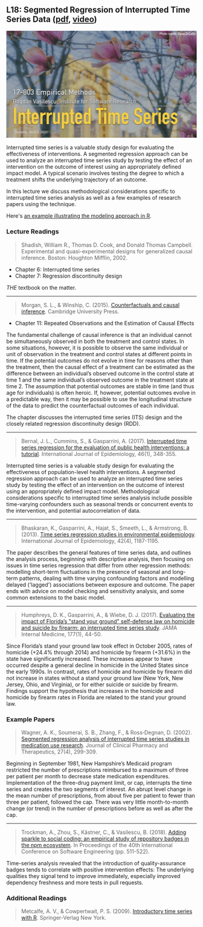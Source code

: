 ## L18: Segmented Regression of Interrupted Time Series Data ([pdf](../slides/18-its.pdf), [video](https://youtu.be/eryUi8jIDm4))

[![Lecture18-Interrupted-Time-Series](../assets/images/18-its.jpg)](../slides/18-its.pdf)

Interrupted time series is a valuable study design for evaluating the effectiveness of interventions. A segmented regression approach can be used to analyze an interrupted time series study by testing the effect of an intervention on the outcome of interest using an appropriately defined impact model. A typical scenario involves testing the degree to which a treatment shifts the underlying trajectory of an outcome.

In this lecture we discuss methodological considerations specific to interrupted time series analysis as well as a few examples of research papers using the technique.

Here's [an example illustrating the modeling approach in R](../slides/18-its.html).


### Lecture Readings


> Shadish, William R., Thomas D. Cook, and Donald Thomas Campbell. Experimental and quasi-experimental designs for generalized causal inference. Boston: Houghton Mifflin, 2002.

- Chapter 6: Interrupted time series
- Chapter 7: Regression discontinuity design

*THE* textbook on the matter.

---

> Morgan, S. L., & Winship, C. (2015). [Counterfactuals and causal inference](https://content.schweitzer-online.de/static/catalog_manager/live/media_files/representation/zd_std_orig__zd_schw_orig/023/777/881/9781107065079_foreword_pdf_1.pdf). Cambridge University Press.

- Chapter 11: Repeated Observations and the Estimation of Causal Effects 

The fundamental challenge of causal inference is that an individual cannot be simultaneously observed in both the treatment and control states. In some situations, however, it is possible to observe the same individual or unit of observation in the treatment and control states at different points in time. If the potential outcomes do not evolve in time for reasons other than the treatment, then the causal effect of a treatment can be estimated as the difference between an individual’s observed outcome in the control state at time 1 and the same individual’s observed outcome in the treatment state at time 2. The assumption that potential outcomes are stable in time (and thus age for individuals) is often heroic. If, however, potential outcomes evolve in a predictable way, then it may be possible to use the longitudinal structure of the data to predict the counterfactual outcomes of each individual.

The chapter discusses the interrupted time series (ITS) design and the closely related regression discontinuity design (RDD). 

---

> Bernal, J. L., Cummins, S., & Gasparrini, A. (2017). [Interrupted time series regression for the evaluation of public health interventions: a tutorial](https://core.ac.uk/download/pdf/42636401.pdf). International Journal of Epidemiology, 46(1), 348-355.

Interrupted time series is a valuable study design for evaluating the effectiveness of population-level health interventions. A segmented regression approach can be used to analyze an interrupted time series study by testing the effect of an intervention on the outcome of interest using an appropriately defined impact model. Methodological considerations specific to interrupted time series analysis include possible time-varying confounders such as seasonal trends or concurrent events to the intervention, and potential autocorrelation of data.

---

> Bhaskaran, K., Gasparrini, A., Hajat, S., Smeeth, L., & Armstrong, B. (2013). [Time series regression studies in environmental epidemiology](https://www.scienceopen.com/document_file/bf451389-6999-436d-a611-8899c4aa8730/PubMedCentral/bf451389-6999-436d-a611-8899c4aa8730.pdf). International Journal of Epidemiology, 42(4), 1187-1195.

The paper describes the general features of time series data, and outlines the analysis process, beginning with descriptive analysis, then focusing on issues in time series regression that differ from other regression methods: modelling short-term fluctuations in the presence of seasonal and long-term patterns, dealing with time varying confounding factors and modelling delayed ('lagged') associations between exposure and outcome. The paper ends with advice on model checking and sensitivity analysis, and some common extensions to the basic model.

---

> Humphreys, D. K., Gasparrini, A., & Wiebe, D. J. (2017). [Evaluating the impact of Florida’s "stand your ground" self-defense law on homicide and suicide by firearm: an interrupted time series study](https://researchonline.lshtm.ac.uk/id/eprint/3429596/1/Humphreysetal2016_JAMAInternMed.pdf). JAMA Internal Medicine, 177(1), 44-50.

Since Florida’s stand your ground law took effect in October 2005, rates of homicide (+24.4% through 2014) and homicide by firearm (+31.6%) in the state have significantly increased. 
These increases appear to have occurred despite a general decline in homicide in the United States since the early 1990s.
In contrast, rates of homicide and homicide by firearm did not increase in states without a stand your ground law (New York, New Jersey, Ohio, and Virginia), or for either suicide or suicide by firearm. 
Findings support the hypothesis that increases in the homicide and homicide by firearm rates in Florida are related to the stand your ground law. 



### Example Papers

> Wagner, A. K., Soumerai, S. B., Zhang, F., & Ross‐Degnan, D. (2002). [Segmented regression analysis of interrupted time series studies in medication use research](https://www.alnap.org/system/files/content/resource/files/main/segmented-regression-wagner-2002.pdf). Journal of Clinical Pharmacy and Therapeutics, 27(4), 299-309.

Beginning in September 1981, New Hampshire’s Medicaid program restricted the number of prescriptions reimbursed to a maximum of three per patient per month to decrease state medication expenditures. Implementation of the three-drug payment limit, or cap, interrupts the time series and creates the two segments of interest. An abrupt level change in the mean number of prescriptions, from about five per patient to fewer than three per patient, followed the cap. There was very little month-to-month change (or trend) in the number of prescriptions before as well as after the cap.

---

> Trockman, A., Zhou, S., Kästner, C., & Vasilescu, B. (2018). [Adding sparkle to social coding: an empirical study of repository badges in the npm ecosystem](https://cmustrudel.github.io/papers/icse18badges.pdf). In Proceedings of the 40th International Conference on Software Engineering (pp. 511-522).

Time-series analysis  revealed that the introduction of quality-assurance badges tends to correlate with positive intervention effects: The underlying qualities they signal tend to improve immediately, especially improved dependency freshness and more tests in pull requests.

### Additional Readings

> Metcalfe, A. V., & Cowpertwait, P. S. (2009). [Introductory time series with R](https://link.springer.com/book/10.1007%2F978-0-387-88698-5). Springer-Verlag New York.

